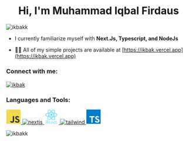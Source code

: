 <h1 align="center">Hi, I'm Muhammad Iqbal Firdaus</h1>
<p align="left"> <img src="https://komarev.com/ghpvc/?username=ikbakk&label=Count&color=5f5f5f&style=flat" alt="ikbakk" /> </p>

- I currently familiarize myself with **Next.Js, Typescript, and NodeJs**

- 👨‍💻 All of my simple projects are available at [https://ikbak.vercel.app](https://ikbak.vercel.app)

<h3 align="left">Connect with me:</h3>
<p align="left">
<a href="https://linkedin.com/in/ikbak" target="blank"><img align="center" src="https://raw.githubusercontent.com/rahuldkjain/github-profile-readme-generator/master/src/images/icons/Social/linked-in-alt.svg" alt="ikbak" height="30" width="40" /></a>
</p>

<h3 align="left">Languages and Tools:</h3>
<p align="left"> <a href="https://developer.mozilla.org/en-US/docs/Web/JavaScript" target="_blank" rel="noreferrer"> <img src="https://raw.githubusercontent.com/devicons/devicon/master/icons/javascript/javascript-original.svg" alt="javascript" width="40" height="40"/> </a> <a href="https://nextjs.org/" target="_blank" rel="noreferrer"> <img src="https://cdn.worldvectorlogo.com/logos/nextjs-2.svg" alt="nextjs" width="40" height="40"/> </a> <a href="https://reactjs.org/" target="_blank" rel="noreferrer"> <img src="https://raw.githubusercontent.com/devicons/devicon/master/icons/react/react-original-wordmark.svg" alt="react" width="40" height="40"/> </a> <a href="https://tailwindcss.com/" target="_blank" rel="noreferrer"> <img src="https://www.vectorlogo.zone/logos/tailwindcss/tailwindcss-icon.svg" alt="tailwind" width="40" height="40"/> </a> <a href="https://www.typescriptlang.org/" target="_blank" rel="noreferrer"> <img src="https://raw.githubusercontent.com/devicons/devicon/master/icons/typescript/typescript-original.svg" alt="typescript" width="40" height="40"/> </a> </p>

<p><img align="left" src="https://github-readme-stats.vercel.app/api/top-langs?username=ikbakk&show_icons=true&theme=dracula&hide_border=true&locale=en&layout=compact" alt="ikbakk" /></p>
